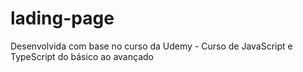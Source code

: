 # lading-page
Desenvolvida com base no curso da Udemy - Curso de JavaScript e TypeScript do básico ao avançado
